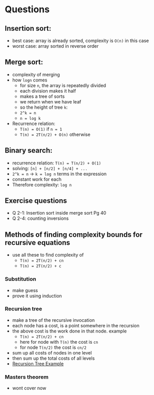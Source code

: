 # Questions

## Insertion sort: 

* best case: array is already sorted, complexity is `O(n)` in this case
* worst case: array sorted in reverse order

## Merge sort:

* complexity of merging
* how `logn` comes
    * for size `n`, the array is repeatedly divided
    * each division makes it half
    * makes a tree of sorts
    * we return when we have leaf
    * so the height of tree `k`:
    * `2^k = n`
    * `n = log k`
* Recurrence relation:
    * `T(n) = O(1)` if `n = 1`
    * `T(n) = 2T(n/2) + O(n)` otherwise

## Binary search:

* recurrence relation: `T(n) = T(n/2) + O(1)`
* solving: `[n] + [n/2] + [n/4] + ...`
* `2^k = n` -> `k = log n` terms in the expression
* constant work for each
* Therefore complexity: `log n`


## Exercise questions

* Q 2-1: Insertion sort inside merge sort Pg 40
* Q 2-4: counting inversions

## Methods of finding complexity bounds for recursive equations
* use all these to find complexity of 
  * `T(n) = 2T(n/2) + cn`
  * `T(n) = 2T(n/2) + c`

### Substitution
* make guess
* prove it using induction

### Recursion tree

* make a tree of the recursive invocation
* each node has a cost, is a point somewhere in the recursion
* the above cost is the work done in that node. example
  * `T(n) = 2T(n/2) + cn`
  * here for node with `T(n)` the cost is `cn`
  * for node `T(n/2)` the cost is `cn/2`
* sum up all costs of nodes in one level
* then sum up the total costs of all levels
* [Recursion Tree Example](./../../assets/rec_tree_complexity.png)


### Masters theorem
 
* wont cover now
